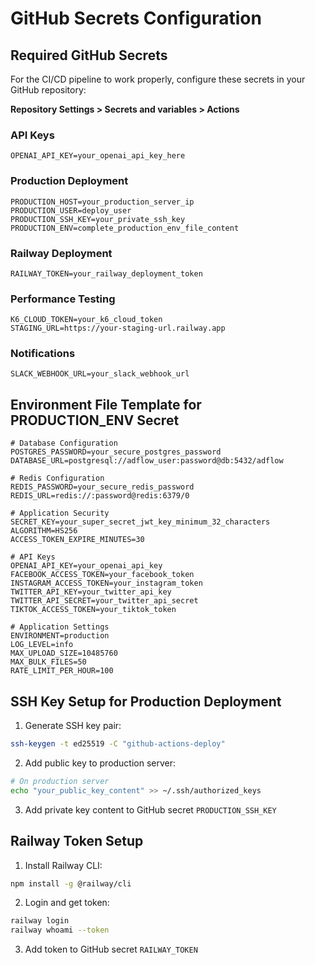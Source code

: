 # GitHub Secrets Configuration

## Required GitHub Secrets

For the CI/CD pipeline to work properly, configure these secrets in your GitHub repository:

**Repository Settings > Secrets and variables > Actions**

### API Keys
```
OPENAI_API_KEY=your_openai_api_key_here
```

### Production Deployment
```
PRODUCTION_HOST=your_production_server_ip
PRODUCTION_USER=deploy_user
PRODUCTION_SSH_KEY=your_private_ssh_key
PRODUCTION_ENV=complete_production_env_file_content
```

### Railway Deployment
```
RAILWAY_TOKEN=your_railway_deployment_token
```

### Performance Testing
```
K6_CLOUD_TOKEN=your_k6_cloud_token
STAGING_URL=https://your-staging-url.railway.app
```

### Notifications
```
SLACK_WEBHOOK_URL=your_slack_webhook_url
```

## Environment File Template for PRODUCTION_ENV Secret

```env
# Database Configuration
POSTGRES_PASSWORD=your_secure_postgres_password
DATABASE_URL=postgresql://adflow_user:password@db:5432/adflow

# Redis Configuration  
REDIS_PASSWORD=your_secure_redis_password
REDIS_URL=redis://:password@redis:6379/0

# Application Security
SECRET_KEY=your_super_secret_jwt_key_minimum_32_characters
ALGORITHM=HS256
ACCESS_TOKEN_EXPIRE_MINUTES=30

# API Keys
OPENAI_API_KEY=your_openai_api_key
FACEBOOK_ACCESS_TOKEN=your_facebook_token
INSTAGRAM_ACCESS_TOKEN=your_instagram_token
TWITTER_API_KEY=your_twitter_api_key
TWITTER_API_SECRET=your_twitter_api_secret
TIKTOK_ACCESS_TOKEN=your_tiktok_token

# Application Settings
ENVIRONMENT=production
LOG_LEVEL=info
MAX_UPLOAD_SIZE=10485760
MAX_BULK_FILES=50
RATE_LIMIT_PER_HOUR=100
```

## SSH Key Setup for Production Deployment

1. Generate SSH key pair:
```bash
ssh-keygen -t ed25519 -C "github-actions-deploy"
```

2. Add public key to production server:
```bash
# On production server
echo "your_public_key_content" >> ~/.ssh/authorized_keys
```

3. Add private key content to GitHub secret `PRODUCTION_SSH_KEY`

## Railway Token Setup

1. Install Railway CLI:
```bash
npm install -g @railway/cli
```

2. Login and get token:
```bash
railway login
railway whoami --token
```

3. Add token to GitHub secret `RAILWAY_TOKEN`
